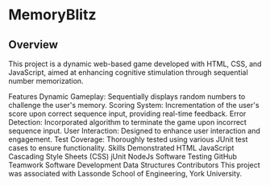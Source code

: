 # MemoryBlitz

## Overview
This project is a dynamic web-based game developed with HTML, CSS, and JavaScript, aimed at enhancing cognitive stimulation through sequential number memorization.

Features
Dynamic Gameplay: Sequentially displays random numbers to challenge the user's memory.
Scoring System: Incrementation of the user's score upon correct sequence input, providing real-time feedback.
Error Detection: Incorporated algorithm to terminate the game upon incorrect sequence input.
User Interaction: Designed to enhance user interaction and engagement.
Test Coverage: Thoroughly tested using various JUnit test cases to ensure functionality.
Skills Demonstrated
HTML
JavaScript
Cascading Style Sheets (CSS)
jUnit
NodeJs
Software Testing
GitHub
Teamwork
Software Development
Data Structures
Contributors
This project was associated with Lassonde School of Engineering, York University.